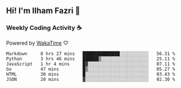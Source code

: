 ## Hi! I'm Ilham Fazri 👋

### Weekly Coding Activity ☕
Powered by [WakaTime](https://wakatime.com/) ♡
<!--START_SECTION:waka-->

```text
Markdown     8 hrs 27 mins   ██████████████░░░░░░░░░░░   56.31 %
Python       3 hrs 46 mins   ██████▒░░░░░░░░░░░░░░░░░░   25.11 %
JavaScript   1 hr 4 mins     █▓░░░░░░░░░░░░░░░░░░░░░░░   07.11 %
Go           47 mins         █▒░░░░░░░░░░░░░░░░░░░░░░░   05.27 %
HTML         30 mins         █░░░░░░░░░░░░░░░░░░░░░░░░   03.43 %
JSON         20 mins         ▓░░░░░░░░░░░░░░░░░░░░░░░░   02.30 %
```

<!--END_SECTION:waka-->
